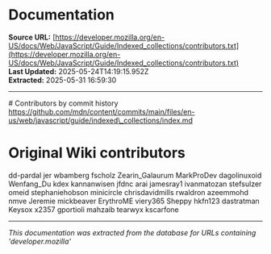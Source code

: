 # Documentation

**Source URL:** [https://developer.mozilla.org/en-US/docs/Web/JavaScript/Guide/Indexed_collections/contributors.txt](https://developer.mozilla.org/en-US/docs/Web/JavaScript/Guide/Indexed_collections/contributors.txt)  
**Last Updated:** 2025-05-24T14:19:15.952Z  
**Extracted:** 2025-05-31 16:59:30

---

\# Contributors by commit history
https://github.com/mdn/content/commits/main/files/en-us/web/javascript/guide/indexed\_collections/index.md

# Original Wiki contributors
dd-pardal
jer
wbamberg
fscholz
Zearin\_Galaurum
MarkProDev
dagolinuxoid
Wenfang\_Du
kdex
kannanwisen
jfdnc
arai
jamesray1
ivanmatozan
stefsulzer
omeid
stephaniehobson
minicircle
chrisdavidmills
rwaldron
azeemmohd
nmve
Jeremie
mickbeaver
ErythroME
viery365
Sheppy
hkfn123
dastratman
Keysox
x2357
gportioli
mahzaib
tearwyx
kscarfone

---

*This documentation was extracted from the database for URLs containing 'developer.mozilla'*
